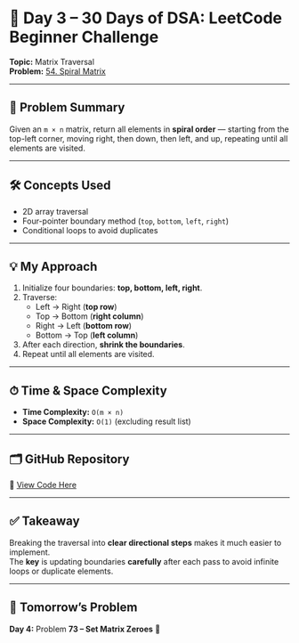 # 🚀 Day 3 – 30 Days of DSA: LeetCode Beginner Challenge

**Topic:** Matrix Traversal  
**Problem:** [54. Spiral Matrix](https://leetcode.com/problems/spiral-matrix/)  

---

## 📌 Problem Summary
Given an `m × n` matrix, return all elements in **spiral order** — starting from the top-left corner, moving right, then down, then left, and up, repeating until all elements are visited.

---

## 🛠 Concepts Used
- 2D array traversal  
- Four-pointer boundary method (`top`, `bottom`, `left`, `right`)  
- Conditional loops to avoid duplicates

---

## 💡 My Approach
1. Initialize four boundaries: **top, bottom, left, right**.  
2. Traverse:
   - Left → Right (**top row**)
   - Top → Bottom (**right column**)
   - Right → Left (**bottom row**)
   - Bottom → Top (**left column**)
3. After each direction, **shrink the boundaries**.
4. Repeat until all elements are visited.

---

## ⏱ Time & Space Complexity
- **Time Complexity:** `O(m × n)`  
- **Space Complexity:** `O(1)` (excluding result list)

---

## 🗂 GitHub Repository
🔗 [View Code Here](https://github.com/Sonam-pixel/30-Days-of-DSA-)

---

## ✅ Takeaway
Breaking the traversal into **clear directional steps** makes it much easier to implement.  
The **key** is updating boundaries **carefully** after each pass to avoid infinite loops or duplicate elements.

---

## 📍 Tomorrow’s Problem
**Day 4:** Problem **73 – Set Matrix Zeroes** 🚀

